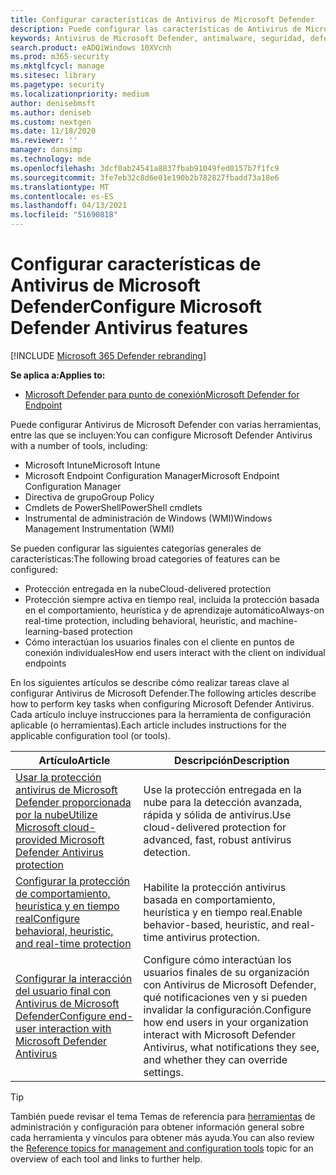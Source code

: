 ```yaml
---
title: Configurar características de Antivirus de Microsoft Defender
description: Puede configurar las características de Antivirus de Microsoft Defender con Intune, Microsoft Endpoint Configuration Manager, la directiva de grupo y PowerShell.
keywords: Antivirus de Microsoft Defender, antimalware, seguridad, defender, configurar, configuración, Administrador de configuración, Microsoft Endpoint Configuration Manager, SCCM, Intune, MDM, administración de dispositivos móviles, GP, directiva de grupo, PowerShell
search.product: eADQiWindows 10XVcnh
ms.prod: m365-security
ms.mktglfcycl: manage
ms.sitesec: library
ms.pagetype: security
ms.localizationpriority: medium
author: denisebmsft
ms.author: deniseb
ms.custom: nextgen
ms.date: 11/18/2020
ms.reviewer: ''
manager: dansimp
ms.technology: mde
ms.openlocfilehash: 3dcf0ab24541a8837fbab91049fed0157b7f1fc9
ms.sourcegitcommit: 3fe7eb32c8d6e01e190b2b782827fbadd73a18e6
ms.translationtype: MT
ms.contentlocale: es-ES
ms.lasthandoff: 04/13/2021
ms.locfileid: "51690818"
---
```

# <a name="configure-microsoft-defender-antivirus-features"></a><span data-ttu-id="41a76-104">Configurar características de Antivirus de Microsoft Defender</span><span class="sxs-lookup"><span data-stu-id="41a76-104">Configure Microsoft Defender Antivirus features</span></span>

[!INCLUDE [Microsoft 365 Defender rebranding](../../includes/microsoft-defender.md)]


<span data-ttu-id="41a76-105">**Se aplica a:**</span><span class="sxs-lookup"><span data-stu-id="41a76-105">**Applies to:**</span></span>

- [<span data-ttu-id="41a76-106">Microsoft Defender para punto de conexión</span><span class="sxs-lookup"><span data-stu-id="41a76-106">Microsoft Defender for Endpoint</span></span>](/microsoft-365/security/defender-endpoint/)

<span data-ttu-id="41a76-107">Puede configurar Antivirus de Microsoft Defender con varias herramientas, entre las que se incluyen:</span><span class="sxs-lookup"><span data-stu-id="41a76-107">You can configure Microsoft Defender Antivirus with a number of tools, including:</span></span>

- <span data-ttu-id="41a76-108">Microsoft Intune</span><span class="sxs-lookup"><span data-stu-id="41a76-108">Microsoft Intune</span></span>
- <span data-ttu-id="41a76-109">Microsoft Endpoint Configuration Manager</span><span class="sxs-lookup"><span data-stu-id="41a76-109">Microsoft Endpoint Configuration Manager</span></span>
- <span data-ttu-id="41a76-110">Directiva de grupo</span><span class="sxs-lookup"><span data-stu-id="41a76-110">Group Policy</span></span>
- <span data-ttu-id="41a76-111">Cmdlets de PowerShell</span><span class="sxs-lookup"><span data-stu-id="41a76-111">PowerShell cmdlets</span></span>
- <span data-ttu-id="41a76-112">Instrumental de administración de Windows (WMI)</span><span class="sxs-lookup"><span data-stu-id="41a76-112">Windows Management Instrumentation (WMI)</span></span>

<span data-ttu-id="41a76-113">Se pueden configurar las siguientes categorías generales de características:</span><span class="sxs-lookup"><span data-stu-id="41a76-113">The following broad categories of features can be configured:</span></span>

- <span data-ttu-id="41a76-114">Protección entregada en la nube</span><span class="sxs-lookup"><span data-stu-id="41a76-114">Cloud-delivered protection</span></span>
- <span data-ttu-id="41a76-115">Protección siempre activa en tiempo real, incluida la protección basada en el comportamiento, heurística y de aprendizaje automático</span><span class="sxs-lookup"><span data-stu-id="41a76-115">Always-on real-time protection, including behavioral, heuristic, and machine-learning-based protection</span></span>
- <span data-ttu-id="41a76-116">Cómo interactúan los usuarios finales con el cliente en puntos de conexión individuales</span><span class="sxs-lookup"><span data-stu-id="41a76-116">How end users interact with the client on individual endpoints</span></span>

<span data-ttu-id="41a76-117">En los siguientes artículos se describe cómo realizar tareas clave al configurar Antivirus de Microsoft Defender.</span><span class="sxs-lookup"><span data-stu-id="41a76-117">The following articles describe how to perform key tasks when configuring Microsoft Defender Antivirus.</span></span> <span data-ttu-id="41a76-118">Cada artículo incluye instrucciones para la herramienta de configuración aplicable (o herramientas).</span><span class="sxs-lookup"><span data-stu-id="41a76-118">Each article includes instructions for the applicable configuration tool (or tools).</span></span>

|<span data-ttu-id="41a76-119">Artículo</span><span class="sxs-lookup"><span data-stu-id="41a76-119">Article</span></span>  |<span data-ttu-id="41a76-120">Descripción</span><span class="sxs-lookup"><span data-stu-id="41a76-120">Description</span></span>  |
|---------|---------|
|[<span data-ttu-id="41a76-121">Usar la protección antivirus de Microsoft Defender proporcionada por la nube</span><span class="sxs-lookup"><span data-stu-id="41a76-121">Utilize Microsoft cloud-provided Microsoft Defender Antivirus protection</span></span>](cloud-protection-microsoft-defender-antivirus.md)     | <span data-ttu-id="41a76-122">Use la protección entregada en la nube para la detección avanzada, rápida y sólida de antivirus.</span><span class="sxs-lookup"><span data-stu-id="41a76-122">Use cloud-delivered protection for advanced, fast, robust antivirus detection.</span></span>        |
|[<span data-ttu-id="41a76-123">Configurar la protección de comportamiento, heurística y en tiempo real</span><span class="sxs-lookup"><span data-stu-id="41a76-123">Configure behavioral, heuristic, and real-time protection</span></span>](configure-protection-features-microsoft-defender-antivirus.md)     |<span data-ttu-id="41a76-124">Habilite la protección antivirus basada en comportamiento, heurística y en tiempo real.</span><span class="sxs-lookup"><span data-stu-id="41a76-124">Enable behavior-based, heuristic, and real-time antivirus protection.</span></span>         |
|[<span data-ttu-id="41a76-125">Configurar la interacción del usuario final con Antivirus de Microsoft Defender</span><span class="sxs-lookup"><span data-stu-id="41a76-125">Configure end-user interaction with Microsoft Defender Antivirus</span></span>](configure-end-user-interaction-microsoft-defender-antivirus.md) | <span data-ttu-id="41a76-126">Configure cómo interactúan los usuarios finales de su organización con Antivirus de Microsoft Defender, qué notificaciones ven y si pueden invalidar la configuración.</span><span class="sxs-lookup"><span data-stu-id="41a76-126">Configure how end users in your organization interact with Microsoft Defender Antivirus, what notifications they see, and whether they can override settings.</span></span> |

> [!TIP]
> <span data-ttu-id="41a76-127">También puede revisar el tema Temas de referencia para [herramientas](configuration-management-reference-microsoft-defender-antivirus.md) de administración y configuración para obtener información general sobre cada herramienta y vínculos para obtener más ayuda.</span><span class="sxs-lookup"><span data-stu-id="41a76-127">You can also review the [Reference topics for management and configuration tools](configuration-management-reference-microsoft-defender-antivirus.md) topic for an overview of each tool and links to further help.</span></span>
